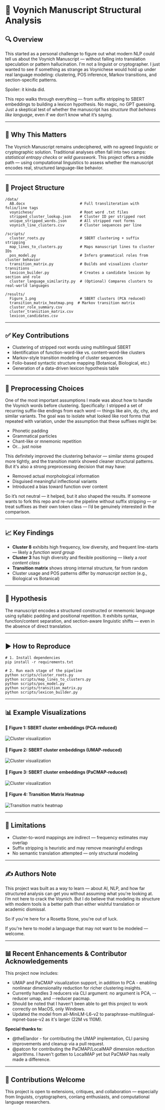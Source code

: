 📜 Voynich Manuscript Structural Analysis
=========================================

🔍 Overview
-----------

This started as a personal challenge to figure out what modern NLP could tell us about the Voynich Manuscript — without falling into translation speculation or pattern hallucination. I'm not a linguist or cryptographer. I just wanted to see if something as strange as Voynichese would hold up under real language modeling: clustering, POS inference, Markov transitions, and section-specific patterns.

Spoiler: it kinda did.

This repo walks through everything — from suffix stripping to SBERT embeddings to building a lexicon hypothesis. No magic, no GPT guessing. Just a skeptical test of whether the manuscript has *structure that behaves like language*, even if we don’t know what it’s saying.

* * *

🧠 Why This Matters
-------------------

The Voynich Manuscript remains undeciphered, with no agreed linguistic or cryptographic solution. Traditional analyses often fall into two camps: _statistical entropy checks_ or _wild guesswork_. This project offers a middle path — using computational linguistics to assess whether the manuscript encodes real, structured language-like behavior.

* * *

📁 Project Structure
--------------------

    /data/
      AB.docx                         # Full transliteration with folio/line tags
      voynichese/                     # Root word .txt files
      stripped_cluster_lookup.json    # Cluster ID per stripped root
      unique_stripped_words.json      # All stripped root forms
      voynich_line_clusters.csv       # Cluster sequences per line
    
    /scripts/
      cluster_roots.py                # SBERT clustering + suffix stripping
      map_lines_to_clusters.py        # Maps manuscript lines to cluster IDs
      pos_model.py                    # Infers grammatical roles from cluster behavior
      transition_matrix.py            # Builds and visualizes cluster transitions
      lexicon_builder.py              # Creates a candidate lexicon by section and role
      cluster_language_similarity.py  # (Optional) Compares clusters to real-world languages
    
    /results/
      Figure_1.png                    # SBERT clusters (PCA reduced)
      transition_matrix_heatmap.png  # Markov transition matrix
      cluster_role_summary.csv
      cluster_transition_matrix.csv
      lexicon_candidates.csv
    

* * *

✅ Key Contributions
-------------------

*   Clustering of stripped root words using multilingual SBERT
*   Identification of function-word-like vs. content-word-like clusters
*   Markov-style transition modeling of cluster sequences
*   Folio-based syntactic structure mapping (Botanical, Biological, etc.)
*   Generation of a data-driven lexicon hypothesis table

* * *

🔧 Preprocessing Choices
-------------------
One of the most important assumptions I made was about how to handle the Voynich words before clustering. Specifically: I stripped a set of recurring suffix-like endings from each word — things like aiin, dy, chy, and similar variants. The goal was to isolate what looked like root forms that repeated with variation, under the assumption that these suffixes might be:

*   Phonetic padding
*   Grammatical particles
*   Chant-like or mnemonic repetition
*   Or… just noise

This definitely improved the clustering behavior — similar stems grouped more tightly, and the transition matrix showed cleaner structural patterns. But it's also a strong preprocessing decision that may have: 

*   Removed actual morphological information
*   Disguised meaningful inflectional variants
*   Introduced a bias toward function over content

So it’s not neutral — it helped, but it also shaped the results.
If someone wants to fork this repo and re-run the pipeline without suffix stripping — or treat suffixes as their own token class — I’d be genuinely interested in the comparison.

* * *

📈 Key Findings
---------------

*   **Cluster 8** exhibits high frequency, low diversity, and frequent line-starts — likely a _function word group_
*   **Cluster 3** has high diversity and flexible positioning — likely a _root content class_
*   **Transition matrix** shows strong internal structure, far from random
*   Cluster usage and POS patterns differ by _manuscript section_ (e.g., Biological vs Botanical)

* * *

🧬 Hypothesis
-------------

The manuscript encodes a structured constructed or mnemonic language using syllabic padding and positional repetition. It exhibits syntax, function/content separation, and section-aware linguistic shifts — even in the absence of direct translation.

* * *

▶️ How to Reproduce
-------------------

    # 1. Install dependencies
    pip install -r requirements.txt
    
    # 2. Run each stage of the pipeline
    python scripts/cluster_roots.py
    python scripts/map_lines_to_clusters.py
    python scripts/pos_model.py
    python scripts/transition_matrix.py
    python scripts/lexicon_builder.py
    

* * *

📊 Example Visualizations
-------------------------

#### 📌 Figure 1: SBERT cluster embeddings (PCA-reduced)

![Cluster visualization](./results/Figure_1.png)

#### 📌 Figure 2: SBERT cluster embeddings (UMAP-reduced)

![Cluster visualization](./results/Figure_3_umap.png)

#### 📌 Figure 3: SBERT cluster embeddings (PaCMAP-reduced)

![Cluster visualization](./results/Figure_4_pacmap.png)

#### 📌 Figure 4: Transition Matrix Heatmap

![Transition matrix heatmap](./results/transition_matrix_heatmap.png)



* * *

📌 Limitations
--------------

*   Cluster-to-word mappings are indirect — frequency estimates may overlap
*   Suffix stripping is heuristic and may remove meaningful endings
*   No semantic translation attempted — only structural modeling

* * *

✍️ Authors Note
--------------
This project was built as a way to learn — about AI, NLP, and how far structured analysis can get you without assuming what you're looking at. I’m not here to crack the Voynich. But I do believe that modeling its structure with modern tools is a better path than either wishful translation or academic dismissal.

So if you're here for a Rosetta Stone, you're out of luck.

If you're here to model a language that may not want to be modeled — welcome.

* * *

𝌡 Recent Enhancements & Contributor Acknowledgements
------------------------
This project now includes:
*   UMAP and PaCMAP visualization support, in addition to PCA - enabling nonlinear dimensionality reduction for richer clustering insights.
*   Currently handles 3 reducers via CLI argument: no argument is PCA, --reducer umap, and --reducer pacmap.
*   Should be noted that I haven't been able to get this project to work correctly on MacOS, only Windows.
*   Updated the model from all-MiniLM-L6-v2 to paraphrase-multilingual-mpnet-base-v2 as it's larger (22M vs 110M).

**Special thanks to:**
*   @theElandor - for contributing the UMAP implemtation, CLI parsing improvements and cleanup via a pull request.
*   @patcon for contributing the PaCMAP/LocalMAP dimension reduction algorithms. I haven't gotten to LocalMAP yet but PaCMAP has really made a difference.
 
* * *

🤝 Contributions Welcome
------------------------

This project is open to extensions, critiques, and collaboration — especially from linguists, cryptographers, conlang enthusiasts, and computational language researchers.